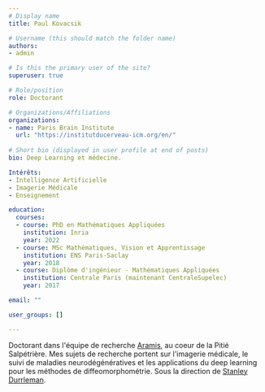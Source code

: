 ```yaml
---
# Display name
title: Paul Kovacsik

# Username (this should match the folder name)
authors:
- admin

# Is this the primary user of the site?
superuser: true

# Role/position
role: Doctorant 

# Organizations/Affiliations
organizations:
- name: Paris Brain Institute
  url: "https://institutducerveau-icm.org/en/"
  
# Short bio (displayed in user profile at end of posts)
bio: Deep Learning et médecine. 

Intérêts:
- Intelligence Artificielle
- Imagerie Médicale
- Enseignement

education:
  courses:
  - course: PhD en Mathématiques Appliquées
    institution: Inria
    year: 2022
  - course: MSc Mathématiques, Vision et Apprentissage
    institution: ENS Paris-Saclay
    year: 2018
  - course: Diplôme d'ingénieur - Mathématiques Appliquées
    institution: Centrale Paris (maintenant CentraleSupelec)
    year: 2017

email: ""

user_groups: []

---
```


Doctorant dans l'équipe de recherche [Aramis](http://www.aramislab.fr/), au coeur de la Pitié Salpétrière. Mes sujets de recherche portent sur l'imagerie médicale, le suivi de maladies neurodégénératives et les applications du deep learning pour les méthodes de diffeomorphométrie. 
Sous la direction de [Stanley Durrleman](https://who.rocq.inria.fr/Stanley.Durrleman/).
